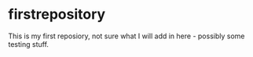 # firstrepository
This is my first reposiory, not sure what I will add in here - possibly some testing stuff.
